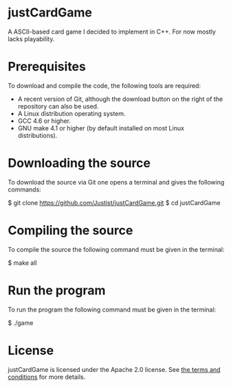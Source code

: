 # justCardGame
A ASCII-based card game I decided to implement in C++. For now mostly lacks playability.

# Prerequisites

To download and compile the code, the following tools are required:
* A recent version of Git, although the download button on the right of the repository can also be used.
* A Linux distribution operating system.
* GCC 4.6 or higher.
* GNU make 4.1 or higher (by default installed on most Linux distributions).

# Downloading the source

To download the source via Git one opens a terminal and gives the following commands:

  $ git clone https://github.com/Justist/justCardGame.git
  $ cd justCardGame

# Compiling the source

To compile the source the following command must be given in the terminal:

  $ make all

# Run the program

To run the program the following command must be given in the terminal:

  $ ./game

# License

justCardGame is licensed under the Apache 2.0 license. See [the terms and 
conditions](http://www.apache.org/licenses/LICENSE-2.0) for more details.
